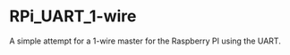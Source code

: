 RPi_UART_1-wire
===============

A simple attempt for a 1-wire master for the Raspberry PI using the UART.
